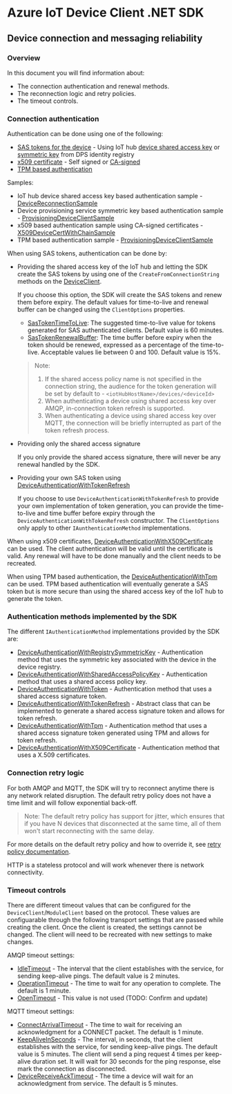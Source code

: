 # Azure IoT Device Client .NET SDK

## Device connection and messaging reliability

### Overview

In this document you will find information about:

- The connection authentication and renewal methods.
- The reconnection logic and retry policies.
- The timeout controls.

### Connection authentication

Authentication can be done using one of the following:

- [SAS tokens for the device](https://docs.microsoft.com/azure/iot-hub/iot-hub-dev-guide-sas?tabs=node#use-sas-tokens-as-a-device) - Using IoT hub [device shared access key](https://docs.microsoft.com/azure/iot-hub/iot-hub-dev-guide-sas?tabs=node#use-a-shared-access-policy-to-access-on-behalf-of-a-device) or [symmetric key](https://docs.microsoft.com/azure/iot-hub/iot-hub-dev-guide-sas?tabs=node#use-a-symmetric-key-in-the-identity-registry) from DPS identity registry
- [x509 certificate](https://docs.microsoft.com/azure/iot-hub/iot-hub-dev-guide-sas#supported-x509-certificates)  - Self signed or [CA-signed](https://docs.microsoft.com/azure/iot-hub/iot-hub-x509ca-overview)
- [TPM based authentication](https://azure.microsoft.com/blog/device-provisioning-identity-attestation-with-tpm/)

Samples:
- IoT hub device shared access key based authentication sample - [DeviceReconnectionSample](https://github.com/Azure-Samples/azure-iot-samples-csharp/blob/main/iot-hub/Samples/device/DeviceReconnectionSample/DeviceReconnectionSample.cs#L102)
- Device provisioning service symmetric key based authentication sample - [ProvisioningDeviceClientSample](https://github.com/Azure-Samples/azure-iot-samples-csharp/blob/main/provisioning/Samples/device/SymmetricKeySample/ProvisioningDeviceClientSample.cs#L62)
- x509 based authentication sample using CA-signed certificates - [X509DeviceCertWithChainSample](https://github.com/Azure-Samples/azure-iot-samples-csharp/blob/main/iot-hub/Samples/device/X509DeviceCertWithChainSample/Program.cs#L43)
- TPM based authentication sample - [ProvisioningDeviceClientSample](https://github.com/Azure-Samples/azure-iot-samples-csharp/blob/main/provisioning/Samples/device/TpmSample/ProvisioningDeviceClientSample.cs#L49)

When using SAS tokens, authentication can be done by:

- Providing the shared access key of the IoT hub and letting the SDK create the SAS tokens by using one of the `CreateFromConnectionString` methods on the [DeviceClient](https://docs.microsoft.com/dotnet/api/microsoft.azure.devices.client.deviceclient).

    If you choose this option, the SDK will create the SAS tokens and renew them before expiry. The default values for time-to-live and renewal buffer can be changed using the `ClientOptions` properties.

  - [SasTokenTimeToLive](https://docs.microsoft.com/dotnet/api/microsoft.azure.devices.client.clientoptions.sastokentimetolive): The suggested time-to-live value for tokens generated for SAS authenticated clients. Default value is 60 minutes.
  - [SasTokenRenewalBuffer](https://docs.microsoft.com/dotnet/api/microsoft.azure.devices.client.clientoptions.sastokenrenewalbuffer): The time buffer before expiry when the token should be renewed, expressed as a percentage of the time-to-live. Acceptable values lie between 0 and 100. Default value is 15%.  
  
  > Note:
  > 1. If the shared access policy name is not specified in the connection string, the audience for the token generation will be set by default to - `<iotHubHostName>/devices/<deviceId>`
  > 2. When authenticating a device using shared access key over AMQP, in-connection token refresh is supported.
  > 3. When authenticating a device using shared access key over MQTT, the connection will be briefly interrupted as part of the token refresh process.

- Providing only the shared access signature

    If you only provide the shared access signature, there will never be any renewal handled by the SDK.  
  
- Providing your own SAS token using [DeviceAuthenticationWithTokenRefresh](https://docs.microsoft.com/dotnet/api/microsoft.azure.devices.client.deviceauthenticationwithtokenrefresh)

    If you choose to use `DeviceAuthenticationWithTokenRefresh` to provide your own implementation of token generation, you can provide the time-to-live and time buffer before expiry through the `DeviceAuthenticationWithTokenRefresh` constructor. The `ClientOptions` only apply to other `IAunthenticationMethod` implementations.

When using x509 certificates, [DeviceAuthenticationWithX509Certificate](https://docs.microsoft.com/dotnet/api/microsoft.azure.devices.client.deviceauthenticationwithx509certificate) can be used. The client authentication will be valid until the certificate is valid. Any renewal will have to be done manually and the client needs to be recreated.

When using TPM based authentication, the [DeviceAuthenticationWithTpm](https://docs.microsoft.com/dotnet/api/microsoft.azure.devices.client.deviceauthenticationwithtpm) can be used. TPM based authentication will eventually generate a SAS token but is more secure than using the shared access key of the IoT hub to generate the token.

### Authentication methods implemented by the SDK

The different `IAuthenticationMethod` implementations provided by the SDK are:

- [DeviceAuthenticationWithRegistrySymmetricKey](https://docs.microsoft.com/dotnet/api/microsoft.azure.devices.client.deviceauthenticationwithregistrysymmetrickey) - Authentication method that uses the symmetric key associated with the device in the device registry.
- [DeviceAuthenticationWithSharedAccessPolicyKey](https://docs.microsoft.com/dotnet/api/microsoft.azure.devices.client.deviceauthenticationwithsharedaccesspolicykey) - Authentication method that uses a shared access policy key.
- [DeviceAuthenticationWithToken](https://docs.microsoft.com/dotnet/api/microsoft.azure.devices.client.deviceauthenticationwithtoken) - Authentication method that uses a shared access signature token.
- [DeviceAuthenticationWithTokenRefresh](https://docs.microsoft.com/dotnet/api/microsoft.azure.devices.client.deviceauthenticationwithtokenrefresh) - Abstract class that can be implemented to generate a shared access signature token and allows for token refresh.
- [DeviceAuthenticationWithTpm](https://docs.microsoft.com/dotnet/api/microsoft.azure.devices.client.deviceauthenticationwithtpm) - Authentication method that uses a shared access signature token generated using TPM and allows for token refresh.
- [DeviceAuthenticationWithX509Certificate](https://docs.microsoft.com/dotnet/api/microsoft.azure.devices.client.deviceauthenticationwithx509certificate) - Authentication method that uses a X.509 certificates.

### Connection retry logic

For both AMQP and MQTT, the SDK will try to reconnect anytime there is any network related disruption. The default retry policy does not have a time limit and will follow exponential back-off.

> Note: The default retry policy has support for jitter, which ensures that if you have N devices that disconnected at the same time, all of them won't start reconnecting with the same delay.

For more details on the default retry policy and how to override it, see [retry policy documentation](https://github.com/Azure/azure-iot-sdk-csharp/blob/main/iothub/device/devdoc/retrypolicy.md).

HTTP is a stateless protocol and will work whenever there is network connectivity.

### Timeout controls

There are different timeout values that can be configured for the `DeviceClient`/`ModuleClient` based on the protocol. These values are configuarable through the following transport settings that are passed while creating the client. Once the client is created, the settings cannot be changed. The client will need to be recreated with new settings to make changes.

AMQP timeout settings:

- [IdleTimeout](https://docs.microsoft.com/dotnet/api/microsoft.azure.devices.client.amqptransportsettings.idletimeout) - The interval that the client establishes with the service, for sending keep-alive pings. The default value is 2 minutes.
- [OperationTimeout](https://docs.microsoft.com/dotnet/api/microsoft.azure.devices.client.amqptransportsettings.operationtimeout) - The time to wait for any operation to complete. The default is 1 minute.
- [OpenTimeout](https://docs.microsoft.com/dotnet/api/microsoft.azure.devices.client.amqptransportsettings.opentimeout) - This value is not used (TODO: Confirm and update)

MQTT timeout settings:

- [ConnectArrivalTimeout](https://docs.microsoft.com/dotnet/api/microsoft.azure.devices.client.transport.mqtt.mqtttransportsettings.connectarrivaltimeout) - The time to wait for receiving an acknowledgment for a CONNECT packet. The default is 1 minute.
- [KeepAliveInSeconds](https://docs.microsoft.com/dotnet/api/microsoft.azure.devices.client.transport.mqtt.mqtttransportsettings.keepaliveinseconds) - The interval, in seconds, that the client establishes with the service, for sending keep-alive pings. The default value is 5 minutes. The client will send a ping request 4 times per keep-alive duration set. It will wait for 30 seconds for the ping response, else mark the connection as disconnected.
- [DeviceReceiveAckTimeout](https://docs.microsoft.com/dotnet/api/microsoft.azure.devices.client.transport.mqtt.mqtttransportsettings.devicereceiveacktimeout) -  The time a device will wait for an acknowledgment from service. The default is 5 minutes.
